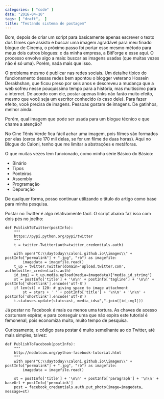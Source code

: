 ```yaml
---
categories: [ "code" ]
date: "2016-04-10"
tags: [ "draft",  ]
title: "Testando sistema de postagem"
---
```

Bom, depois de criar um script para basicamente apenas escrever o texto dos filmes que assisto e buscar uma imagem agradável para meu finado blogue de Cinema, o próximo passo foi portar esse mesmo método para meus dois outros blogues: o da minha empresa, a BitForge e esse aqui. O processo envolve algo a mais: buscar as imagens usadas (que muitas vezes não é só uma). Porém, nada mais que isso.

O problema mesmo é publicar nas redes sociais. Um detalhe típico do funcionamento dessas redes bem apontou o blogger veterano Hossein Derakhshan, que ficou preso por seis anos e descreveu a mudança que a web sofreu nesse pouquíssimo tempo para a história, mas muitíssimo para a internet. De acordo com ele, postar apenas links não farão muito efeito, mesmo que você seja um escritor conhecido (o caso dele). Para fazer efeito, você precisa de imagens. Pessoas gostam de imagens. De gatinhos, melhor ainda.

Porém, qual imagem que pode ser usada para um blogue técnico e que chame a atenção?

No Cine Tênis Verde fica fácil achar uma imagem, pois filmes são formados por elas (cerca de 170 mil delas, se for um filme de duas horas). Aqui no Blogue do Caloni, tenho que me limitar a abstrações e metáforas.

O que muitas vezes tem funcionado, como minha série Básico do Básico:

 - Binário
 - Tipos
 - Ponteiros
 - Assembly
 - Programação
 - Depuração

De qualquer forma, posso continuar utilizando o título do artigo como base para minha pesquisa.

Postar no Twitter é algo relativamente fácil. O script abaixo faz isso com dois pés no joelho:

    def PublishToTwitter(postInfo):
        """
        https://pypi.python.org/pypi/twitter
        """
        t = twitter.Twitter(auth=twitter_credentials.auth)
        
        with open("C:\\daytoday\\caloni.github.io\\images\\" + postInfo["permalink"] + ".jpg", "rb") as imagefile:
        	imagedata = imagefile.read()
        t_up = twitter.Twitter(domain='upload.twitter.com', auth=twitter_credentials.auth)
        id_img1 = t_up.media.upload(media=imagedata)["media_id_string"]
        st = postInfo['title'] + '\n\n' + postInfo['tagline'] + '\n\n' + postInfo['shortlink'].encode('utf-8')
        if len(st) > 120: # giving space to image attachment
            st = stars + ' ' + postInfo['title'] + '\n\n' + '\n\n' + postInfo['shortlink'].encode('utf-8')
        t.statuses.update(status=st, media_ids=",".join([id_img1]))

Já postar no Facebook é mais ou menos uma tortura. As chaves de acesso costumam expirar, e para conseguir uma que não expira este tutorial é femonenal, pois economiza muito, muito tempo de pesquisa.

Curiosamente, o código para postar é muito semelhante ao do Twitter, até mais simples, talvez:

    def PublishToFacebook(postInfo):
        """
        http://nodotcom.org/python-facebook-tutorial.html
        """
        with open("C:\\daytoday\\caloni.github.io\\images\\" + postInfo["permalink"] + ".jpg", "rb") as imagefile:
        	imagedata = imagefile.read()
    
        st = postInfo['title'] + '\n\n' + postInfo['paragraph'] + '\n\n' + baseUrl + postInfo['permalink']
        post = facebook_credentials.auth.put_photo(image=imagedata, message=st)

